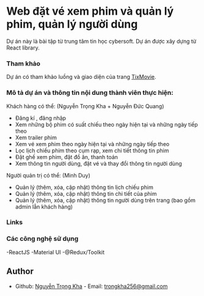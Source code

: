 # Web đặt vé xem phim và quản lý phim, quản lý người dùng

Dự án này là bài tập từ trung tâm tin học cybersoft.
Dự án được xây dựng từ React library.

### Tham khảo

Dự án có tham khảo luồng và giao diện của trang [TixMovie](https://tcdtist-tix-clone.vercel.app/).

### Mô tả dự án và thông tin nội dung thành viên thực hiện:

Khách hàng có thể: (Nguyễn Trọng Kha + Nguyễn Đức Quang)

- Đăng kí , đăng nhập
- Xem những bộ phim có suất chiếu theo ngày hiện tại và những ngày tiếp theo
- Xem trailer phim
- Xem vé xem phim theo ngày hiện tại và những ngày tiếp theo
- Lọc lịch chiếu phim theo cụm rạp, xem chi tiết thông tin phim
- Đặt ghế xem phim, đặt đồ ăn, thanh toán
- Xem thông tin người dùng, đặt vé và thay đổi thông tin người dùng

Người quản trị có thể: (Minh Duy)

- Quản lý (thêm, xóa, cập nhật) thông tin lịch chiếu phim
- Quản lý (thêm, xóa, cập nhật) thông tin chi tiết của phim
- Quản lý (thêm, xóa, cập nhật) thông tin người dùng trên trang (bao gồm admin lẫn khách hàng)

### Links

### Các công nghệ sử dụng

-ReactJS
-Material UI
-@Redux/Toolkit

## Author

- Github: [Nguyễn Trọng Kha](https://github.com/trongkha256) - Email: trongkha256@gmail.com
